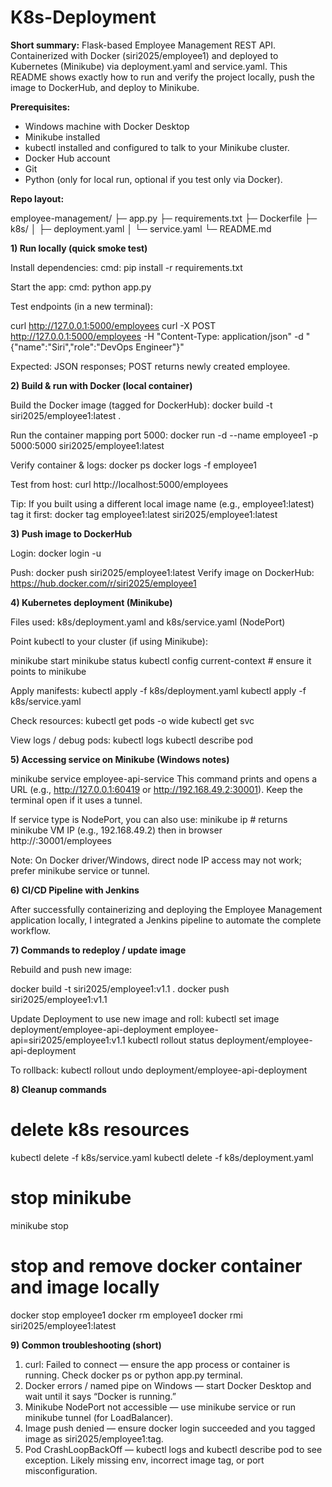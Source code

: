 # K8s-Deployment

**Short summary:**
Flask-based Employee Management REST API. Containerized with Docker (siri2025/employee1) and deployed to Kubernetes (Minikube) via deployment.yaml and service.yaml. This README shows exactly how to run and verify the project locally, push the image to DockerHub, and deploy to Minikube.

**Prerequisites:**

- Windows machine with Docker Desktop 
- Minikube installed
- kubectl installed and configured to talk to your Minikube cluster.
- Docker Hub account
- Git 
- Python (only for local run, optional if you test only via Docker).

**Repo layout:** 

employee-management/
├─ app.py
├─ requirements.txt
├─ Dockerfile
├─ k8s/
│  ├─ deployment.yaml
│  └─ service.yaml
└─ README.md

**1) Run locally (quick smoke test)**

Install dependencies:
cmd: pip install -r requirements.txt

Start the app:
cmd: python app.py

Test endpoints (in a new terminal):

curl http://127.0.0.1:5000/employees
curl -X POST http://127.0.0.1:5000/employees -H "Content-Type: application/json" -d "{\"name\":\"Siri\",\"role\":\"DevOps Engineer\"}"


Expected: JSON responses; POST returns newly created employee.

**2) Build & run with Docker (local container)**

Build the Docker image (tagged for DockerHub):
docker build -t siri2025/employee1:latest .

Run the container mapping port 5000:
docker run -d --name employee1 -p 5000:5000 siri2025/employee1:latest

Verify container & logs:
docker ps
docker logs -f employee1


Test from host:
curl http://localhost:5000/employees

Tip: If you built using a different local image name (e.g., employee1:latest) tag it first:
docker tag employee1:latest siri2025/employee1:latest

**3) Push image to DockerHub**

Login:
docker login -u <username>


Push:
docker push siri2025/employee1:latest
Verify image on DockerHub: https://hub.docker.com/r/siri2025/employee1

**4) Kubernetes deployment (Minikube)**

Files used: k8s/deployment.yaml and k8s/service.yaml (NodePort)

Point kubectl to your cluster (if using Minikube):

minikube start
minikube status
kubectl config current-context   # ensure it points to minikube

Apply manifests:
kubectl apply -f k8s/deployment.yaml
kubectl apply -f k8s/service.yaml

Check resources:
kubectl get pods -o wide
kubectl get svc


View logs / debug pods:
kubectl logs <pod-name>
kubectl describe pod <pod-name>

**5) Accessing service on Minikube (Windows notes)**

minikube service employee-api-service
This command prints and opens a URL (e.g., http://127.0.0.1:60419 or http://192.168.49.2:30001). Keep the terminal open if it uses a tunnel.

If service type is NodePort, you can also use:
minikube ip           # returns minikube VM IP (e.g., 192.168.49.2)
then in browser
http://<minikube-ip>:30001/employees

Note: On Docker driver/Windows, direct node IP access may not work; prefer minikube service or tunnel.

**6) CI/CD Pipeline with Jenkins**

After successfully containerizing and deploying the Employee Management application locally, I integrated a Jenkins pipeline to automate the complete workflow.

**7) Commands to redeploy / update image**

Rebuild and push new image:

docker build -t siri2025/employee1:v1.1 .
docker push siri2025/employee1:v1.1

Update Deployment to use new image and roll:
kubectl set image deployment/employee-api-deployment employee-api=siri2025/employee1:v1.1
kubectl rollout status deployment/employee-api-deployment


To rollback:
kubectl rollout undo deployment/employee-api-deployment

**8) Cleanup commands**
# delete k8s resources
kubectl delete -f k8s/service.yaml
kubectl delete -f k8s/deployment.yaml

# stop minikube
minikube stop

# stop and remove docker container and image locally
docker stop employee1
docker rm employee1
docker rmi siri2025/employee1:latest


**9) Common troubleshooting (short)**

1) curl: Failed to connect — ensure the app process or container is running. Check docker ps or python app.py terminal.
2) Docker errors / named pipe on Windows — start Docker Desktop and wait until it says “Docker is running.”
3) Minikube NodePort not accessible — use minikube service or run minikube tunnel (for LoadBalancer).
4) Image push denied — ensure docker login succeeded and you tagged image as siri2025/employee1:tag.
5) Pod CrashLoopBackOff — kubectl logs <pod> and kubectl describe pod <pod> to see exception. Likely missing env, incorrect image tag, or port misconfiguration.
